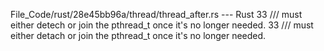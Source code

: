 File_Code/rust/28e45bb96a/thread/thread_after.rs --- Rust
33     /// must either detech or join the pthread_t once it's no longer needed.                                                                              33     /// must either detach or join the pthread_t once it's no longer needed.


